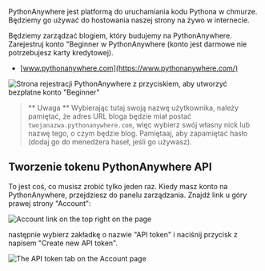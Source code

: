 PythonAnywhere jest platformą do uruchamiania kodu Pythona w chmurze. Będziemy go używać do hostowania naszej strony na żywo w internecie.

Będziemy zarządzać blogiem, który budujemy na PythonAnywhere. Zarejestruj konto "Beginner w PythonAnywhere (konto jest darmowe ​​nie potrzebujesz karty kredytowej).

* [www.pythonanywhere.com](https://www.pythonanywhere.com/)

![Strona rejestracji PythonAnywhere z przyciskiem, aby utworzyć bezpłatne konto "Beginner"](../deploy/images/pythonanywhere_beginner_account_button.png)

> ** Uwaga ** Wybierając tutaj swoją nazwę użytkownika, należy pamiętać, że adres URL bloga będzie miał postać `twojanazwa.pythonanywhere.com`, więc wybierz swój własny nick lub nazwę tego, o czym będzie blog. Pamiętaaj, aby zapamiętać hasło (dodaj go do menedżera haseł, jeśli go używasz).

## Tworzenie tokenu PythonAnywhere API

To jest coś, co musisz zrobić tylko jeden raz. Kiedy masz konto na PythonAnywhere, przejdziesz do panelu zarządzania. Znajdź link u góry prawej strony "Account":

![Account link on the top right on the page](../deploy/images/pythonanywhere_account.png)

następnie wybierz zakładkę o nazwie "API token" i naciśnij przycisk z napisem "Create new API token".

![The API token tab on the Account page](../deploy/images/pythonanywhere_create_api_token.png)